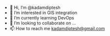 - 👋 Hi, I’m @kadamdiptesh
- 👀 I’m interested in GIS integration
- 🌱 I’m currently learning DevOps
- 💞️ I’m looking to collaborate on ...
- 📫 How to reach me kadamdiptesh@gmail.com

<!---
kadamdiptesh/kadamdiptesh is a ✨ special ✨ repository because its `README.md` (this file) appears on your GitHub profile.
You can click the Preview link to take a look at your changes.
--->

